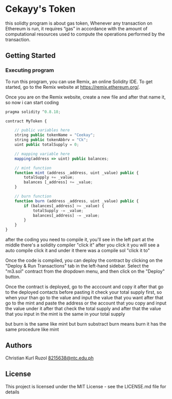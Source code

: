 # Cekayy's Token
this solidty program is about gas token, Whenever any transaction on Ethereum is run, it requires “gas” in accordance with the amount of computational resources used to compute the operations performed by the transaction.

## Getting Started

### Executing program

To run this program, you can use Remix, an online Solidity IDE. To get started, go to the Remix website at https://remix.ethereum.org/.

Once you are on the Remix website, create a new file and after that name it, so now i can start coding

```javascript
pragma solidity ^0.8.18;

contract MyToken {

    // public variables here
    string public tokenName = "Ceekay";
    string public tokenAbbrv = "Ck";
    uint public totalSupply = 0;

    // mapping variable here
    mapping(address => uint) public balances;

    // mint function
    function mint (address _address, uint _value) public {
        totalSupply += _value;
        balances [_address] += _value;
    }

    // burn function
    function burn (address _address, uint _value) public {
        if (balances[_address] >= _value) {
            totalSupply -= _value;
            balances[_address] -= _value;
        }
    }
}

```

after the coding you need to compile it, you'll see in the left part at the middle there's a solidity compiler "click it" after you click it you will see a auto compile click it and under it there was a compile sol "click it to"

Once the code is compiled, you can deploy the contract by clicking on the "Deploy & Run Transactions" tab in the left-hand sidebar. Select the "m3.sol" contract from the dropdown menu, and then click on the "Deploy" button.

Once the contract is deployed, go to the acccount and copy it after that go to the deployed contacts before pasting it check your total supply first, so when your than go to the value and input the value that you want after that go to the mint and paste the address or the account that you copy and input the value under it after that check the total supply and after that the value that you input in the mint is the same in your total supply 

but burn is the same like mint but burn  substract  burn means burn it has the same procedure like mint 

## Authors

Christian Kurl Ruzol
8215638@ntc.edu.ph

## License

This project is licensed under the MIT License - see the LICENSE.md file for details

